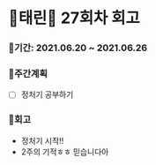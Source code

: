 # 🌼태린🌼 27회차 회고

### 🥕기간: 2021.06.20 ~ 2021.06.26

### 🍆주간계획

- [ ] 정처기 공부하기

### 🥦회고

- 정처기 시작!!
- 2주의 기적ㅎㅎ 믿습니다아



